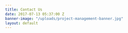 ```yaml
---
title: Contact Us
date: 2017-07-13 05:37:00 Z
banner-image: "/uploads/project-management-banner.jpg"
layout: default
---
```


